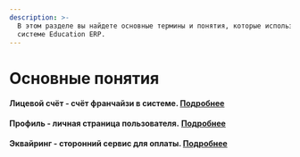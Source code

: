 ```yaml
---
description: >-
  В этом разделе вы найдете основные термины и понятия, которые используются в
  системе Education ERP.
---
```


# Основные понятия

#### Лицевой счёт - счёт франчайзи в системе. [Подробнее](licevoi-schyot.md)

**Профиль - личная страница пользователя.** [**Подробнее**](profil.md)

#### Эквайринг -  сторонний сервис для оплаты. [Подробнее](broken-reference)

